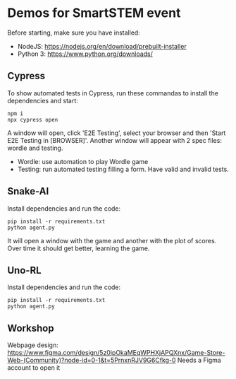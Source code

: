 # Demos for SmartSTEM event

Before starting, make sure you have installed:
- NodeJS: https://nodejs.org/en/download/prebuilt-installer
- Python 3: https://www.python.org/downloads/

## Cypress
To show automated tests in Cypress, run these commandas to install the dependencies and start:

```
npm i 
npx cypress open
```

A window will open,  click 'E2E Testing', select your browser and then 'Start E2E Testing in [BROWSER]'.
Another window will appear with 2 spec files: wordle and testing.
- Wordle: use automation to play Wordle game
- Testing: run automated testing filling a form. Have valid and invalid tests.

## Snake-AI
Install dependencies and run the code:
```
pip install -r requirements.txt
python agent.py
```

It will open a window with the game and another with the plot of scores. Over time it should get better, learning the game.

## Uno-RL
Install dependencies and run the code:
```
pip install -r requirements.txt
python agent.py
```

## Workshop

Webpage design: https://www.figma.com/design/5z0ipOkaMEqWPHXjAPQXnx/Game-Store-Web-(Community)?node-id=0-1&t=5PrnxnRJV9G6Cfkg-0
Needs a Figma account to open it